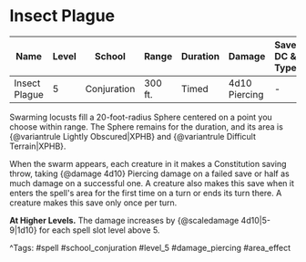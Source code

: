 # Insect Plague

| Name | Level | School | Range | Duration | Damage | Save DC & Type |
|------|-------|--------|-------|----------|--------|----------------|
| Insect Plague | 5 | Conjuration | 300 ft. | Timed | 4d10 Piercing | - |

Swarming locusts fill a 20-foot-radius Sphere centered on a point you choose within range. The Sphere remains for the duration, and its area is {@variantrule Lightly Obscured|XPHB} and {@variantrule Difficult Terrain|XPHB}.

When the swarm appears, each creature in it makes a Constitution saving throw, taking {@damage 4d10} Piercing damage on a failed save or half as much damage on a successful one. A creature also makes this save when it enters the spell's area for the first time on a turn or ends its turn there. A creature makes this save only once per turn.

**At Higher Levels.** The damage increases by {@scaledamage 4d10|5-9|1d10} for each spell slot level above 5.

^Tags: #spell #school_conjuration #level_5 #damage_piercing #area_effect